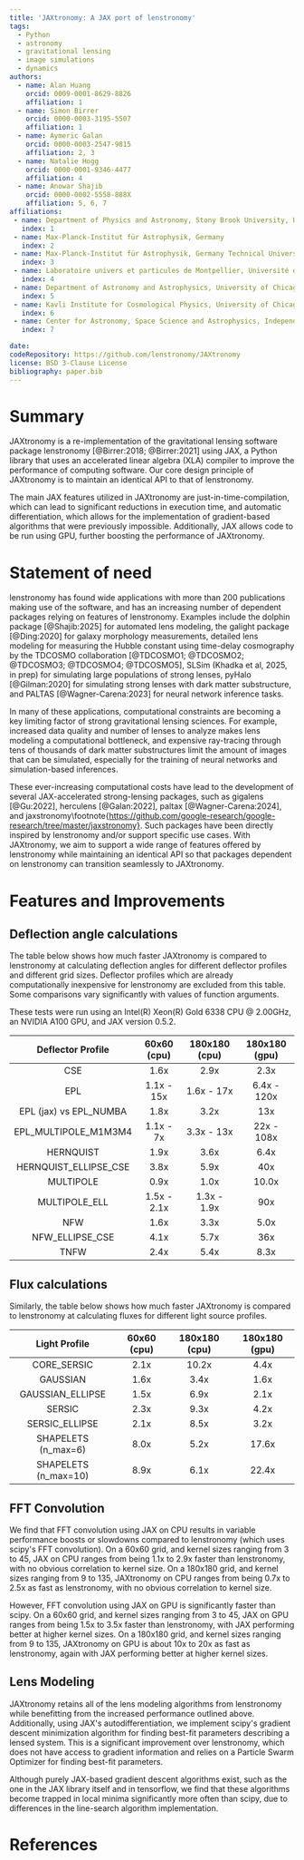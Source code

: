 ```yaml
---
title: 'JAXtronomy: A JAX port of lenstronomy'
tags:
  - Python
  - astronomy
  - gravitational lensing
  - image simulations
  - dynamics
authors:
  - name: Alan Huang
    orcid: 0009-0001-8629-8826
    affiliation: 1
  - name: Simon Birrer
    orcid: 0000-0003-3195-5507
    affiliation: 1
  - name: Aymeric Galan
    orcid: 0000-0003-2547-9815
    affiliation: 2, 3
  - name: Natalie Hogg
    orcid: 0000-0001-9346-4477
    affiliation: 4
  - name: Anowar Shajib
    orcid: 0000-0002-5558-888X
    affiliation: 5, 6, 7
affiliations:
 - name: Department of Physics and Astronomy, Stony Brook University, USA
   index: 1
 - name: Max-Planck-Institut für Astrophysik, Germany
   index: 2
 - name: Max-Planck-Institut für Astrophysik, Germany Technical University of Munich, TUM School of Natural Sciences Physics Department, Germany
   index: 3
 - name: Laboratoire univers et particules de Montpellier, Université de Montpellier, France
   index: 4
 - name: Department of Astronomy and Astrophysics, University of Chicago, USA
   index: 5
 - name: Kavli Institute for Cosmological Physics, University of Chicago, USA
   index: 6
 - name: Center for Astronomy, Space Science and Astrophysics, Independent University, Bangladesh
   index: 7

date:
codeRepository: https://github.com/lenstronomy/JAXtronomy
license: BSD 3-Clause License
bibliography: paper.bib
---
```


# Summary

JAXtronomy is a re-implementation of the gravitational lensing software package lenstronomy [@Birrer:2018; @Birrer:2021] using JAX, a Python library that uses an accelerated linear algebra (XLA) compiler to improve the performance of computing software. Our core design principle of JAXtronomy is to maintain an identical API to that of lenstronomy.

The main JAX features utilized in JAXtronomy are just-in-time-compilation, which can lead to significant reductions in execution time, and automatic differentiation, which allows for the implementation of gradient-based algorithms that were previously impossible. Additionally, JAX allows code to be run using GPU, further boosting the performance of JAXtronomy.

# Statement of need

lenstronomy has found wide applications with more than 200 publications making use of the software, and has an increasing number of dependent packages relying on features of lenstronomy. Examples include the dolphin package [@Shajib:2025] for automated lens modeling, the galight package [@Ding:2020] for galaxy morphology measurements, detailed lens modeling for measuring the Hubble constant using time-delay cosmography by the TDCOSMO collaboration [@TDCOSMO1; @TDCOSMO2; @TDCOSMO3; @TDCOSMO4; @TDCOSMO5], SLSim (Khadka et al, 2025, in prep) for simulating large populations of strong lenses, pyHalo [@Gilman:2020] for simulating strong lenses with dark matter substructure, and PALTAS [@Wagner-Carena:2023] for neural network inference tasks.

In many of these applications, computational constraints are becoming a key limiting factor of strong gravitational lensing sciences. For example, increased data quality and number of lenses to analyze makes lens modeling a computational bottleneck, and expensive ray-tracing through tens of thousands of dark matter substructures limit the amount of images that can be simulated, especially for the training of neural networks and simulation-based inferences.

These ever-increasing computational costs have lead to the development of several JAX-accelerated strong-lensing packages, such as gigalens [@Gu:2022], herculens [@Galan:2022], paltax [@Wagner-Carena:2024], and jaxstronomy\footnote{https://github.com/google-research/google-research/tree/master/jaxstronomy}. Such packages have been directly inspired by lenstronomy and/or support specific use cases. With JAXtronomy, we aim to support a wide range of features offered by lenstronomy while maintaining an identical API so that packages dependent on lenstronomy can transition seamlessly to JAXtronomy.

# Features and Improvements

## Deflection angle calculations

The table below shows how much faster JAXtronomy is compared to lenstronomy at calculating deflection angles for different deflector profiles and different grid sizes. Deflector profiles which are already computationally inexpensive for lenstronomy are excluded from this table.
Some comparisons vary significantly with values of function arguments.

These tests were run using an Intel(R) Xeon(R) Gold 6338 CPU @ 2.00GHz, an NVIDIA A100 GPU, and JAX version 0.5.2.

| Deflector Profile        | 60x60 (cpu) | 180x180 (cpu) | 180x180 (gpu) |
| :----------------------: | :---------: | :-----------: | :-----------: |
| CSE                      | 1.6x        | 2.9x          | 2.3x          |
| EPL                      | 1.1x - 15x  | 1.6x - 17x    | 6.4x - 120x   |
| EPL (jax) vs EPL_NUMBA   | 1.8x        | 3.2x          | 13x           |
| EPL_MULTIPOLE_M1M3M4     | 1.1x - 7x   | 3.3x - 13x    | 22x - 108x    |
| HERNQUIST                | 1.9x        | 3.6x          | 6.4x          |
| HERNQUIST_ELLIPSE_CSE    | 3.8x        | 5.9x          | 40x           |
| MULTIPOLE                | 0.9x        | 1.0x          | 10.0x         |
| MULTIPOLE_ELL            | 1.5x - 2.1x | 1.3x - 1.9x   | 90x           |
| NFW                      | 1.6x        | 3.3x          | 5.0x          |
| NFW_ELLIPSE_CSE          | 4.1x        | 5.7x          | 36x           |
| TNFW                     | 2.4x        | 5.4x          | 8.3x          |

## Flux calculations

Similarly, the table below shows how much faster JAXtronomy is compared to lenstronomy at calculating fluxes for different light source profiles.

| Light Profile            | 60x60 (cpu) | 180x180 (cpu) | 180x180 (gpu) |
| :----------------------: | :---------: | :-----------: | :-----------: |
| CORE_SERSIC              | 2.1x        | 10.2x         | 4.4x          |
| GAUSSIAN                 | 1.6x        | 3.4x          | 1.6x          |
| GAUSSIAN_ELLIPSE         | 1.5x        | 6.9x          | 2.1x          |
| SERSIC                   | 2.3x        | 9.3x          | 4.2x          |
| SERSIC_ELLIPSE           | 2.1x        | 8.5x          | 3.2x          |
| SHAPELETS (n_max=6)      | 8.0x        | 5.2x          | 17.6x         |
| SHAPELETS (n_max=10)     | 8.9x        | 6.1x          | 22.4x         |

## FFT Convolution

We find that FFT convolution using JAX on CPU results in variable performance boosts or slowdowns compared to lenstronomy (which uses scipy's FFT convolution). On a 60x60 grid, and kernel sizes ranging from 3 to 45, JAX on CPU ranges from being 1.1x to 2.9x faster than lenstronomy, with no obvious correlation to kernel size. On a 180x180 grid, and kernel sizes ranging from 9 to 135, JAXtronomy on CPU ranges from being 0.7x to 2.5x as fast as lenstronomy, with no obvious correlation to kernel size.

However, FFT convolution using JAX on GPU is significantly faster than scipy. On a 60x60 grid, and kernel sizes ranging from 3 to 45, JAX on GPU ranges from being 1.5x to 3.5x faster than lenstronomy, with JAX performing better at higher kernel sizes. On a 180x180 grid, and kernel sizes ranging from 9 to 135, JAXtronomy on GPU is about 10x to 20x as fast as lenstronomy, again with JAX performing better at higher kernel sizes.

## Lens Modeling

JAXtronomy retains all of the lens modeling algorithms from lenstronomy while benefitting from the increased performance outlined above. Additionally, using JAX's autodifferentiation, we implement scipy's gradient descent minimization algorithm for finding best-fit parameters describing a lensed system. This is a significant improvement over lenstronomy, which does not have access to gradient information and relies on a Particle Swarm Optimizer for finding best-fit parameters.

Although purely JAX-based gradient descent algorithms exist, such as the one in the JAX library itself and in tensorflow, we find that these algorithms become trapped in local minima significantly more often than scipy, due to differences in the line-search algorithm implementation.

# References